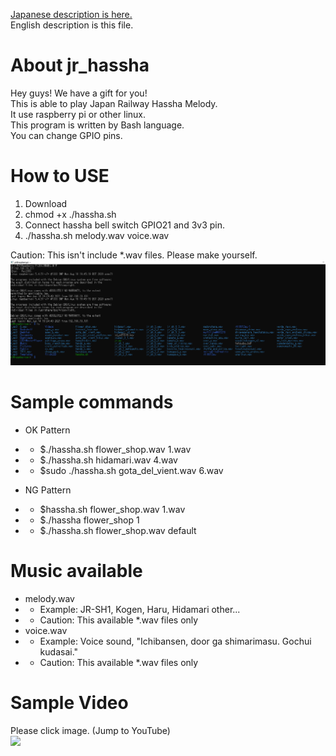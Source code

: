 [Japanese description is here.](https://blog.caramelos.xyz/electro/raspi_hassha/ "Japanese description")  
English description is this file.



# About jr_hassha
Hey guys! We have a gift for you!  
This is able to play Japan Railway Hassha Melody.  
It use raspberry pi or other linux.  
This program is written by Bash language.  
You can change GPIO pins.  

# How to USE
1. Download
2. chmod +x ./hassha.sh
3. Connect hassha bell switch GPIO21 and 3v3 pin.
4. ./hassha.sh melody.wav voice.wav  

Caution: This isn't include *.wav files. Please make yourself.
[![](./filelist_sample.png)](./filelist_sample.png)  
# Sample commands
* OK Pattern
* * $./hassha.sh flower_shop.wav 1.wav
* * $./hassha.sh hidamari.wav 4.wav
* * $sudo ./hassha.sh gota_del_vient.wav 6.wav

* NG Pattern
* * $hassha.sh flower_shop.wav 1.wav
* * $./hassha flower_shop 1
* * $./hassha.sh flower_shop.wav default

# Music available
* melody.wav
* * Example: JR-SH1, Kogen, Haru, Hidamari other...
* * Caution: This available *.wav files only
* voice.wav
* * Example: Voice sound, "Ichibansen, door ga shimarimasu. Gochui kudasai."
* * Caution: This available *.wav files only

# Sample Video
Please click image. (Jump to YouTube)  
[![](https://img.youtube.com/vi/fCtRBINqf8A/0.jpg)](https://www.youtube.com/watch?v=fCtRBINqf8A)
